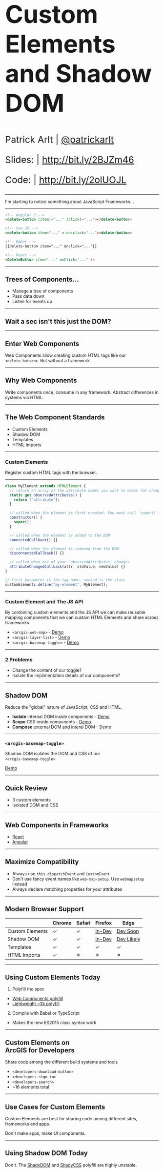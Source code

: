 <!--
  3rd year of this talk
  <customelements are="awesome"></custom-elements>

  2016 - new custom elements v1 spec, shadow dom v1 spec, 1 non-Chrome browser will impliment both
  2017 - Safari AND FF support custom elements v1 and shadow dom v1
  2018 - Shadow DOM and custom elements in Edge, FF unflags shadow DOM

  also 2018 frameworks are embracing custom elements

  * Dojo 2
    * Dojo CLI: Dojo 2 Widget > Custom Element (alpha)
  * Vue
    * https://github.com/vuejs/vue-web-component-wrapper
    * https://github.com/karol-f/vue-custom-element
    * Use w/ Vue CLI 3 (in beta)
  * Angular
    * Angular Elements (in alpha)
  * Polymer 3 (beta)
    * HTML Imports > ES Modules
    * bower > npm
  * React
    * React 16 No longer whitelists HTML attributes https://reactjs.org/blog/2017/09/08/dom-attributes-in-react-16.html

  2019 - You can use components authored in different frameworks in your framework :scream:

  In the future - Write componet in your chosen framework > Export custom element > Anyoen can use your custom element in

  The framework wars peace talks
-->

<!-- .slide: data-background="../template/img/bg-1.png" -->

<h1 style="text-align: left; font-size: 80px;">Custom Elements<br>and Shadow DOM</h1>
<p style="text-align: left; font-size: 30px;">Patrick Arlt | <a href="https://twitter.com/patrickarlt">@patrickarlt</a></p>
<p style="text-align: left; font-size: 30px;">Slides: | <a href="http://bit.ly/2BJZm46">http://bit.ly/2BJZm46</a></p>
<p style="text-align: left; font-size: 30px;">Code: | <a href="http://bit.ly/2olUOJL">http://bit.ly/2olUOJL</a></p>

---

<!-- .slide: data-background="../template/img/bg-2.png" -->

I'm starting to notice something about JavaScript Frameworks&hellip;

---

<!-- .slide: data-background="../template/img/bg-2.png" -->

```html
<!-- Angular 2 -->
<delete-button [item]="..." (click)="..."></delete-button>
```

```html
<!-- Vue JS -->
<delete-button item="..." v-on:click="..."><delete-button>
```

```html
<!-- Ember -->
{{delete-button item="..." onclick="..."}}
```

```html
<!-- React -->
<DeleteButton item="..." onClick="..." />
```

---

<!-- .slide: data-background="../template/img/bg-2.png" -->

## Trees of Components&hellip;

* Manage a tree of components
* Pass data down
* Listen for events up

---

<!-- .slide: data-background="../template/img/bg-2.png" -->

## Wait a sec isn't this just the DOM?

---

<!-- .slide: data-background="../template/img/bg-4.png" -->

## Enter Web Components

Web Components allow creating custom HTML tags like our <br>`<delete-button>`. But without a framework.

---

<!-- .slide: data-background="../template/img/bg-4.png" -->

## Why Web Components

Write components once, consume in any framework. Abstract differences in systems via HTML.

---

<!-- .slide: data-background="../template/img/bg-4.png" -->

## The Web Component Standards

* Custom Elements
* Shadow DOM
* Templates
* HTML Imports

---

<!-- .slide: data-background="../template/img/bg-4.png" -->

### Custom Elements

Register custom HTML tags with the browser.

---

<!-- .slide: data-background="../template/img/bg-4.png" -->

```js
class MyElement extends HTMLElement {
  // return an array of the attribute names you want to watch for changes.
  static get observedAttributes() {
    return ["attribute"];
  }

  // called when the element is first created. You must call `super()`
  constructor() {
    super();
  }

  // called when the element is added to the DOM
  connectedCallback() {}

  // called when the element is removed from the DOM
  disconnectedCallback() {}

  // called when one of your `observedAttributes` changes
  attributeChangedCallback(attr, oldValue, newValue) {}
}

// first parameter is the tag name, second is the class
customElements.define("my-element", MyElement);
```

---

<!-- .slide: data-background="../template/img/bg-4.png" -->

### Custom Element and The JS API

By combining custom elements and the JS API we can make reusable mapping components that we can custom HTML Elements and share across frameworks.

* `<arcgis-web-map>` - [Demo](./demos/custom-elements-map.html)
* `<arcgis-layer-list>` - [Demo](./demos/custom-elements-layer-list.html)
* `<arcgis-basemap-toggle>` - [Demo](./demos/custom-elements-basemap-toggle.html)

---

<!-- .slide: data-background="../template/img/bg-4.png" -->

### 2 Problems

* Change the content of our toggle?
* Isolate the implimentation details of our components?

---

<!-- .slide: data-background="../template/img/bg-5.png" -->

## Shadow DOM

Reduce the "global" nature of JavaScript, CSS and HTML.

* **Isolate** internal DOM inside components - [Demo](./demos/shadow-dom-isolation.html)
* **Scope** CSS inside components - [Demo](./demos/shadow-dom-scoped-css.html)
* **Compose** external DOM and interal DOM - [Demo](./demos/shadow-dom-composition.html)

---

<!-- .slide: data-background="../template/img/bg-5.png" -->

### `<arcgis-basemap-toggle>`

Shadow DOM isolates the DOM and CSS of our <br>`<arcgis-basemap-toggle>`.

[Demo](./demos/custom-element-with-shadow-dom.html)

---

<!-- .slide: data-background="../template/img/bg-5.png" -->

## Quick Review

* 3 custom elements
* Isolated DOM and CSS

---

<!-- .slide: data-background="../template/img/bg-2.png" -->

## Web Components in Frameworks

* [React](http://patrickarlt.com/dev-summit-2017-talks/custom-elements/demos/react-app/build/)
* [Angular](http://patrickarlt.com/dev-summit-2017-talks/custom-elements/demos/angular-app/dist/)

---

<!-- .slide: data-background="../template/img/bg-2.png" -->

## Maximize Compatibility

* Always use `this.dispatchEvent` and `CustomEvent`
* Don't use fancy event names like `web-map-setup`. Use `webmapsetup` instead
* Always declare matching properties for your attributes

---

<!-- .slide: data-background="../template/img/bg-2.png" -->

## Modern Browser Support

|                 | Chrome | Safari | Firefox                                                        | Edge                                                                                               |
| --------------- | ------ | ------ | -------------------------------------------------------------- | -------------------------------------------------------------------------------------------------- |
| Custom Elements | ✓      | ✓      | [In-Dev](https://platform-status.mozilla.org/#shadow-dom)      | [Dev Soon](https://developer.microsoft.com/en-us/microsoft-edge/platform/status/shadowdom/)        |
| Shadow DOM      | ✓      | ✓      | [In-Dev](https://platform-status.mozilla.org/#custom-elements) | [Dev Likely](https://developer.microsoft.com/en-us/microsoft-edge/platform/status/customelements/) |
| Templates       | ✓      | ✓      | ✓                                                              | ✓                                                                                                  |
| HTML Imports    | ✓      | ✕      | ✕                                                              | ✕                                                                                                  |

---

<!-- .slide: data-background="../template/img/bg-2.png" -->

## Using Custom Elements Today

1. Polyfill the spec

* [Web Components polyfill](https://github.com/webcomponents/custom-elements)
* [Lightweight ~3k polyfill](https://github.com/WebReflection/document-register-element)

2. Compile with Babel or TypeScript

* Makes the new ES2015 class syntax work

---

<!-- .slide: data-background="../template/img/bg-2.png" -->

## Custom Elements on <br>ArcGIS for Developers

Share code among the different build systems and tools

* `<developers-download-button>`
* `<developers-sign-in>`
* `<developers-search>`
* ~16 elements total

---

<!-- .slide: data-background="../template/img/bg-2.png" -->

## Use Cases for Custom Elements

Custom Elements are best for sharing code among different sites, frameworks and apps.

Don't make apps, make UI components.

---

<!-- .slide: data-background="../template/img/bg-2.png" -->

## Using Shadow DOM Today

Don't. The [ShadyDOM](https://github.com/webcomponents/shadydom) and [ShadyCSS](https://github.com/webcomponents/shadycss) polyfill are highly unstable.

---

<!-- .slide: data-background="../template/img/bg-2.png" -->

## The Future of Shadow DOM

Soon.

---

<!-- .slide: data-background="../template/img/bg-2.png" -->

## Bright Future

* Shadow DOM will get wide support
* Custom Elements is easy to use and polyfill

---

<!-- .slide: data-background="../template/img/bg-final.jpg" -->

<img src="../template/img/esri-science-logo-white.png" style="margin: 0; background: none; border: 0px; box-shadow: none;" />

* Slides: http://bit.ly/2BJZm46
* Code: http://bit.ly/2olUOJL
* Leave a Review:
  * Esri Events App
  * Dev Summit
  * Custom Elements and Shadow DOM
